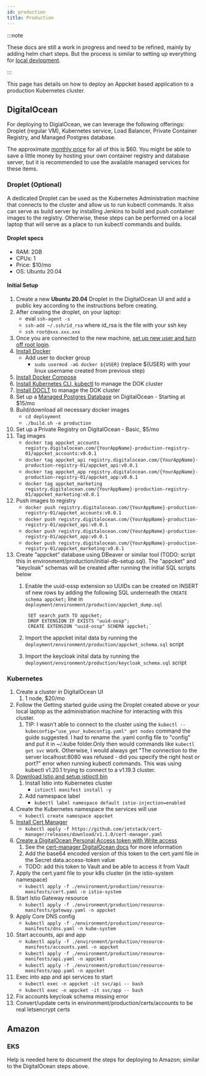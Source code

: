 ```yaml
---
id: production
title: Production
---
```


:::note

These docs are still a work in progress and need to be refined, mainly by adding helm chart steps. But the process is similar to setting up everything for [local devlopment](/getting-started/installation-initial-setup).

:::


This page has details on how to deploy an Appcket based application to a production Kubernetes cluster.

## DigitalOcean

For deploying to DigialOcean, we can leverage the following offerings: Droplet (regular VM), Kubernetes service, Load Balancer, Private Container Registry, and Managed Postgres database.

The approximate [monthly price](https://www.digitalocean.com/pricing/) for all of this is $60. You might be able to save a little money by hosting your own container registry and database server, but it is recommended to use the available managed services for these items.

### Droplet (Optional)

A dedicated Droplet can be used as the Kubernetes Administration machine that connects to the cluster and allow us to run kubectl commands. It also can serve as build server by installing Jenkins to build and push container images to the registry. Otherwise, these steps can be performed on a local laptop that will serve as a place to run kubectl commands and builds.

#### Droplet specs

* RAM: 2GB
* CPUs: 1
* Price: $10/mo
* OS: Ubuntu 20.04

#### Initial Setup

1. Create a new **Ubuntu 20.04** Droplet in the DigitalOcean UI and add a public key according to the instructions before creating.
1. After creating the droplet, on your laptop:
    * eval `ssh-agent -s`
    * `ssh-add ~/.ssh/id_rsa` where id_rsa is the file with your ssh key
    * `ssh root@xxx.xxx.xxx`
1. Once you are connected to the new machine, [set up new user and turn off root login](https://www.digitalocean.com/docs/droplets/tutorials/recommended-setup/).
1. [Install Docker](https://docs.docker.com/engine/install/ubuntu/)
    * Add user to docker group
        * `sudo usermod -aG docker ${USER}` (replace ${USER} with your linux username created from previous step)
1. [Install Docker Compose](https://docs.docker.com/compose/install/)
1. [Install Kubernetes CLI, kubectl](https://kubernetes.io/docs/tasks/tools/install-kubectl/) to manage the DOK cluster
1. [Install DOCLT](https://github.com/digitalocean/doctl) to manage the DOK cluster
1. Set up a [Managed Postgres Database](https://www.digitalocean.com/products/managed-databases/) on DigitalOcean - Starting at $15/mo
1. Build/download all necessary docker images
    * `cd deployment`
    * `./build.sh -e production`
1. Set up a Private Registry on DigitalOcean - Basic, $5/mo
1. Tag images
    * `docker tag appcket_accounts registry.digitalocean.com/{YourAppName}-production-registry-01/appcket_accounts:v0.0.1`
    * `docker tag appcket_api registry.digitalocean.com/{YourAppName}-production-registry-01/appcket_api:v0.0.1`
    * `docker tag appcket_app registry.digitalocean.com/{YourAppName}-production-registry-01/appcket_app:v0.0.1`
    * `docker tag appcket_marketing registry.digitalocean.com/{YourAppName}-production-registry-01/appcket_marketing:v0.0.1`
1. Push images to registry
    * `docker push registry.digitalocean.com/{YourAppName}-production-registry-01/appcket_accounts:v0.0.1`
    * `docker push registry.digitalocean.com/{YourAppName}-production-registry-01/appcket_api:v0.0.1`
    * `docker push registry.digitalocean.com/{YourAppName}-production-registry-01/appcket_app:v0.0.1`
    * `docker push registry.digitalocean.com/{YourAppName}-production-registry-01/appcket_marketing:v0.0.1`
1. Create "appcket" database using DBeaver or similar tool (TODO: script this in environment/production/initial-db-setup.sql). The "appcket" and "keycloak" schemas will be created after running the initial SQL scripts below
    1. Enable the uuid-ossp extension so UUIDs can be created on INSERT of new rows by adding the following SQL underneath the `CREATE schema appcket;` line in `deployment/environment/production/appcket_dump.sql`

            SET search_path TO appcket;
            DROP EXTENSION IF EXISTS "uuid-ossp";
            CREATE EXTENSION "uuid-ossp" SCHEMA appcket;`

    1. Import the appcket inital data by running the `deployment/environment/production/appcket_schema.sql` script
    1. Import the keycloak inital data by running the `deployment/environment/production/keycloak_schema.sql` script

### Kubernetes

1. Create a cluster in DigitalOcean UI
    1. 1 node, $20/mo
1. Follow the Getting started guide using the Droplet created above or your local laptop as the administration machine for interacting with this cluster.
    1. TIP: I wasn't able to connect to the cluster using the `kubectl --kubeconfig="use_your_kubeconfig.yaml" get nodes` command the guide suggested. I had to rename the .yaml config file to "config" and put it in ~/.kube folder.Only then would commands like `kubectl get svc` work. Otherwise, I would always get "The connection to the server localhost:8080 was refused - did you specify the right host or port?" error when running kubectl commands. This was using kubectl v1.20.1 trying to connect to a v1.19.3 cluster.
1. [Download Istio and setup istioctl bin](https://istio.io/latest/docs/setup/getting-started/#download)
    1. Install Istio into Kubernetes cluster
        * `istioctl manifest install -y`
    1. Add namespace label
        * `kubectl label namespace default istio-injection=enabled`
1. Create the Kubernetes namespace the services will use
    * `kubectl create namespace appcket`
1. [Install Cert Manager](https://cert-manager.io/docs/installation/kubernetes/#installing-with-regular-manifests)
    * `kubectl apply -f https://github.com/jetstack/cert-manager/releases/download/v1.1.0/cert-manager.yaml`
1. [Create a DigitalOcean Personal Access token with Write access](https://cloud.digitalocean.com/account/api/tokens/new)
    1. See the [cert-manager DigitalOcean docs](https://cert-manager.io/docs/configuration/acme/dns01/digitalocean/) for more information
    1. Add the base64 encoded version of this token to the cert.yaml file in the Secret data.access-token value
    * TODO: add this token to Vault and be able to access it from Vault
1. Apply the cert.yaml file to your k8s cluster (in the istio-system namespace)
    * `kubectl apply -f ./environment/production/resource-manifests/cert.yaml -n istio-system`
1. Start Istio Gateway resource
    * `kubectl apply -f ./environment/production/resource-manifests/gateway.yaml -n appcket`
1. Apply Core DNS config
    * `kubectl apply -f ./environment/production/resource-manifests/dns.yaml -n kube-system`
1. Start accounts, api and app
    * `kubectl apply -f ./environment/production/resource-manifests/accounts.yaml -n appcket`
    * `kubectl apply -f ./environment/production/resource-manifests/api.yaml -n appcket`
    * `kubectl apply -f ./environment/production/resource-manifests/app.yaml -n appcket`
1. Exec into app and api services to start
    * `kubectl exec -n appcket -it svc/api -- bash`
    * `kubectl exec -n appcket -it svc/app -- bash`
1. Fix accounts keycloak schema missing error
1. Convert/update certs in environment/production/certs/accounts to be real letsencrypt certs

## Amazon

### EKS

Help is needed here to document the steps for deploying to Amazon; similar to the DigitalOcean steps above.